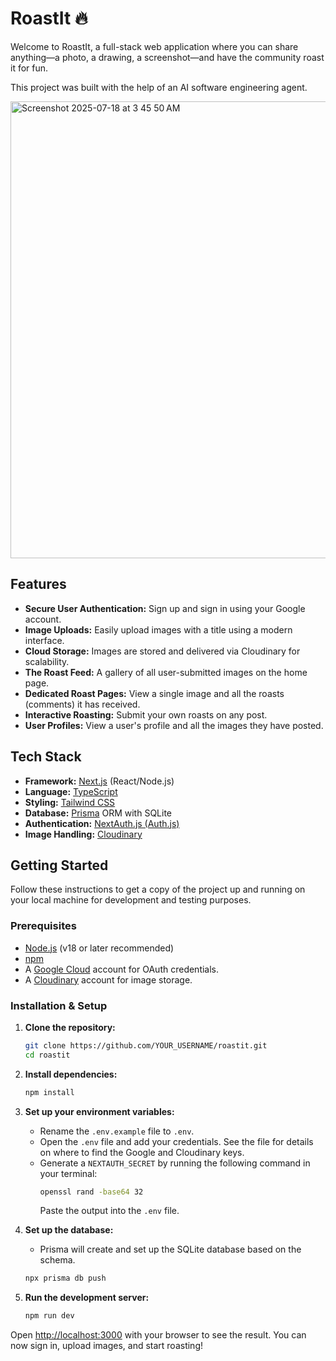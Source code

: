 # RoastIt 🔥

Welcome to RoastIt, a full-stack web application where you can share anything—a photo, a drawing, a screenshot—and have the community roast it for fun.

This project was built with the help of an AI software engineering agent.

<img width="1470" height="731" alt="Screenshot 2025-07-18 at 3 45 50 AM" src="https://github.com/user-attachments/assets/82de5302-8077-4644-9c34-c53c434da7e4" />

## Features

*   **Secure User Authentication:** Sign up and sign in using your Google account.
*   **Image Uploads:** Easily upload images with a title using a modern interface.
*   **Cloud Storage:** Images are stored and delivered via Cloudinary for scalability.
*   **The Roast Feed:** A gallery of all user-submitted images on the home page.
*   **Dedicated Roast Pages:** View a single image and all the roasts (comments) it has received.
*   **Interactive Roasting:** Submit your own roasts on any post.
*   **User Profiles:** View a user's profile and all the images they have posted.

## Tech Stack

*   **Framework:** [Next.js](https://nextjs.org/) (React/Node.js)
*   **Language:** [TypeScript](https://www.typescriptlang.org/)
*   **Styling:** [Tailwind CSS](https://tailwindcss.com/)
*   **Database:** [Prisma](https://www.prisma.io/) ORM with SQLite
*   **Authentication:** [NextAuth.js (Auth.js)](https://next-auth.js.org/)
*   **Image Handling:** [Cloudinary](https://cloudinary.com/)

## Getting Started

Follow these instructions to get a copy of the project up and running on your local machine for development and testing purposes.

### Prerequisites

*   [Node.js](https://nodejs.org/en/) (v18 or later recommended)
*   [npm](https://www.npmjs.com/)
*   A [Google Cloud](https://console.cloud.google.com/) account for OAuth credentials.
*   A [Cloudinary](https://cloudinary.com/) account for image storage.

### Installation & Setup

1.  **Clone the repository:**
    ```bash
    git clone https://github.com/YOUR_USERNAME/roastit.git
    cd roastit
    ```

2.  **Install dependencies:**
    ```bash
    npm install
    ```

3.  **Set up your environment variables:**
    *   Rename the `.env.example` file to `.env`.
    *   Open the `.env` file and add your credentials. See the file for details on where to find the Google and Cloudinary keys.
    *   Generate a `NEXTAUTH_SECRET` by running the following command in your terminal:
        ```bash
        openssl rand -base64 32
        ```
        Paste the output into the `.env` file.

4.  **Set up the database:**
    *   Prisma will create and set up the SQLite database based on the schema.
    ```bash
    npx prisma db push
    ```

5.  **Run the development server:**
    ```bash
    npm run dev
    ```

Open [http://localhost:3000](http://localhost:3000) with your browser to see the result. You can now sign in, upload images, and start roasting!
